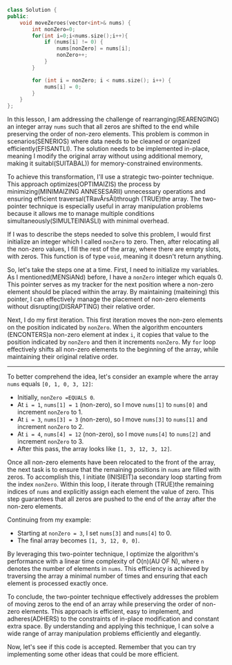 ```cpp
class Solution {
public:
    void moveZeroes(vector<int>& nums) {
        int nonZero=0;
        for(int i=0;i<nums.size();i++){
            if (nums[i] != 0) {
                nums[nonZero] = nums[i];
                nonZero++;
            }
        }

        for (int i = nonZero; i < nums.size(); i++) {
            nums[i] = 0;
        }
    }
};
```
In this lesson, I am addressing the challenge of rearranging(REARENGING) an integer array `nums` such that all zeros are shifted to the end while preserving the order of non-zero elements. This problem is common in scenarios(SENERIOS) where data needs to be cleaned or organized efficiently(EFISANTLI). The solution needs to be implemented in-place, meaning I modify the original array without using additional memory, making it suitabl(SUITABAL)) for memory-constrained environments.

To achieve this transformation, I'll use a strategic two-pointer technique. This approach optimizes(OPTIMAIZIS) the process by minimizing(MINIMAIZING ANNESESARII) unnecessary operations and ensuring efficient traversal(TRavĂrsĂl)through (TRUE)the array. The two-pointer technique is especially useful in array manipulation problems because it allows me to manage multiple conditions simultaneously(SIMULTEINIASLI) with minimal overhead.

If I was to describe the steps needed to solve this problem, I would first initialize an integer which I called `nonZero` to zero. Then, after relocating all the non-zero values, I fill the rest of the array, where there are empty slots, with zeros. This function is of type `void`, meaning it doesn't return anything.

So, let's take the steps one at a time.
First, I need to initialize my variables. As I mentioned(MENSiANd) before, I have a `nonZero` integer which equals 0. This pointer serves as my tracker for the next position where a non-zero element should be placed within the array. By maintaining (maiteining) this pointer, I can effectively manage the placement of non-zero elements without disrupting(DISRAPTING) their relative order.

Next, I do my first iteration. This first iteration moves the non-zero elements on the position indicated by `nonZero`. When the algorithm encounters (ENCONTERS)a non-zero element at index `i`, it copies that value to the position indicated by `nonZero` and then it increments `nonZero`.
My `for` loop effectively shifts all non-zero elements to the beginning of the array, while maintaining their original relative order.
_____________________________________________________________
To better comprehend the idea, let's consider an example where the array `nums` equals `[0, 1, 0, 3, 12]`:
   - Initially, `nonZero =EQUALS 0`.
   - At `i = 1`, `nums[1] = 1` (non-zero), so I move `nums[1]` to `nums[0]` and increment `nonZero` to 1.
   - At `i = 3`, `nums[3] = 3` (non-zero), so I move `nums[3]` to `nums[1]` and increment `nonZero` to 2.
   - At `i = 4`, `nums[4] = 12` (non-zero), so I move `nums[4]` to `nums[2]` and increment `nonZero` to 3.
   - After this pass, the array looks like `[1, 3, 12, 3, 12]`.

Once all non-zero elements have been relocated to the front of the array, the next task is to ensure that the remaining positions in `nums` are filled with zeros. To accomplish this, I initiate (INISIEIT)a secondary loop starting from the index `nonZero`. Within this loop, I iterate through (TRUE)the remaining indices of `nums` and explicitly assign each element the value of zero. This step guarantees that all zeros are pushed to the end of the array after the non-zero elements. 

Continuing from my example:
   - Starting at `nonZero = 3`, I set `nums[3]` and `nums[4]` to 0.
   - The final array becomes `[1, 3, 12, 0, 0]`.


By leveraging this two-pointer technique, I optimize the algorithm's performance with a linear time complexity of O(n)(AU OF N), where `n` denotes the number of elements in `nums`. This efficiency is achieved by traversing the array a minimal number of times and ensuring that each element is processed exactly once. 

To conclude, the two-pointer technique effectively addresses the problem of moving zeros to the end of an array while preserving the order of non-zero elements. This approach is efficient, easy to implement, and adheres(ADHERS) to the constraints of in-place modification and constant extra space. By understanding and applying this technique, I can solve a wide range of array manipulation problems efficiently and elegantly.

Now, let's see if this code is accepted. Remember that you can try implementing some other ideas that could be more efficient.